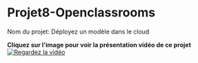 # Projet8-Openclassrooms
Nom du projet: Déployez un modèle dans le cloud

**Cliquez sur l'image pour voir la présentation vidéo de ce projet**
[![Regardez la vidéo](https://img.youtube.com/vi/JWPAw1tTgBY/0.jpg)](https://www.youtube.com/watch?v=JWPAw1tTgBY)
